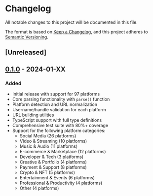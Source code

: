 # Changelog

All notable changes to this project will be documented in this file.

The format is based on [Keep a Changelog](https://keepachangelog.com/en/1.0.0/),
and this project adheres to [Semantic Versioning](https://semver.org/spec/v2.0.0.html).

## [Unreleased]

## [0.1.0] - 2024-01-XX

### Added
- Initial release with support for 97 platforms
- Core parsing functionality with `parse()` function
- Platform detection and URL normalization
- Username/handle validation for each platform
- URL building utilities
- TypeScript support with full type definitions
- Comprehensive test suite with 80%+ coverage
- Support for the following platform categories:
  - Social Media (26 platforms)
  - Video & Streaming (10 platforms)
  - Music & Audio (11 platforms)
  - E-commerce & Marketplace (12 platforms)
  - Developer & Tech (3 platforms)
  - Creative & Portfolio (4 platforms)
  - Payment & Support (8 platforms)
  - Crypto & NFT (5 platforms)
  - Entertainment & Events (6 platforms)
  - Professional & Productivity (4 platforms)
  - Other (4 platforms)

[0.1.0]: https://github.com/Nathaniellaquis/link-parser/releases/tag/v0.1.0 